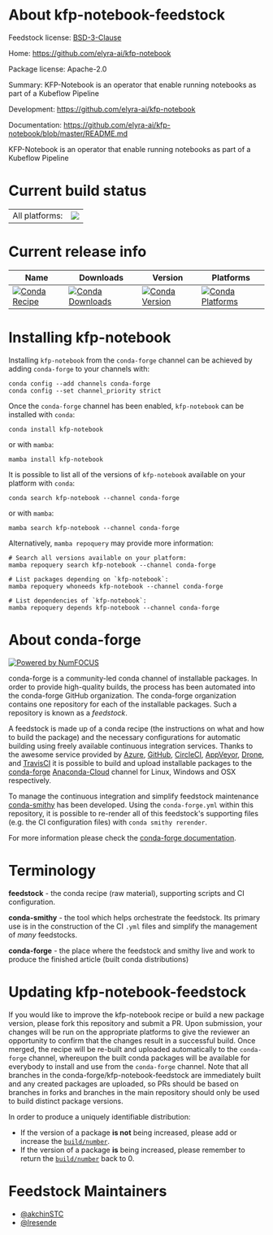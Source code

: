 About kfp-notebook-feedstock
============================

Feedstock license: [BSD-3-Clause](https://github.com/conda-forge/kfp-notebook-feedstock/blob/main/LICENSE.txt)

Home: https://github.com/elyra-ai/kfp-notebook

Package license: Apache-2.0

Summary: KFP-Notebook is an operator that enable running notebooks as part of a Kubeflow Pipeline

Development: https://github.com/elyra-ai/kfp-notebook

Documentation: https://github.com/elyra-ai/kfp-notebook/blob/master/README.md

KFP-Notebook is an operator that enable running notebooks as part of a Kubeflow Pipeline


Current build status
====================


<table><tr><td>All platforms:</td>
    <td>
      <a href="https://dev.azure.com/conda-forge/feedstock-builds/_build/latest?definitionId=10532&branchName=main">
        <img src="https://dev.azure.com/conda-forge/feedstock-builds/_apis/build/status/kfp-notebook-feedstock?branchName=main">
      </a>
    </td>
  </tr>
</table>

Current release info
====================

| Name | Downloads | Version | Platforms |
| --- | --- | --- | --- |
| [![Conda Recipe](https://img.shields.io/badge/recipe-kfp--notebook-green.svg)](https://anaconda.org/conda-forge/kfp-notebook) | [![Conda Downloads](https://img.shields.io/conda/dn/conda-forge/kfp-notebook.svg)](https://anaconda.org/conda-forge/kfp-notebook) | [![Conda Version](https://img.shields.io/conda/vn/conda-forge/kfp-notebook.svg)](https://anaconda.org/conda-forge/kfp-notebook) | [![Conda Platforms](https://img.shields.io/conda/pn/conda-forge/kfp-notebook.svg)](https://anaconda.org/conda-forge/kfp-notebook) |

Installing kfp-notebook
=======================

Installing `kfp-notebook` from the `conda-forge` channel can be achieved by adding `conda-forge` to your channels with:

```
conda config --add channels conda-forge
conda config --set channel_priority strict
```

Once the `conda-forge` channel has been enabled, `kfp-notebook` can be installed with `conda`:

```
conda install kfp-notebook
```

or with `mamba`:

```
mamba install kfp-notebook
```

It is possible to list all of the versions of `kfp-notebook` available on your platform with `conda`:

```
conda search kfp-notebook --channel conda-forge
```

or with `mamba`:

```
mamba search kfp-notebook --channel conda-forge
```

Alternatively, `mamba repoquery` may provide more information:

```
# Search all versions available on your platform:
mamba repoquery search kfp-notebook --channel conda-forge

# List packages depending on `kfp-notebook`:
mamba repoquery whoneeds kfp-notebook --channel conda-forge

# List dependencies of `kfp-notebook`:
mamba repoquery depends kfp-notebook --channel conda-forge
```


About conda-forge
=================

[![Powered by
NumFOCUS](https://img.shields.io/badge/powered%20by-NumFOCUS-orange.svg?style=flat&colorA=E1523D&colorB=007D8A)](https://numfocus.org)

conda-forge is a community-led conda channel of installable packages.
In order to provide high-quality builds, the process has been automated into the
conda-forge GitHub organization. The conda-forge organization contains one repository
for each of the installable packages. Such a repository is known as a *feedstock*.

A feedstock is made up of a conda recipe (the instructions on what and how to build
the package) and the necessary configurations for automatic building using freely
available continuous integration services. Thanks to the awesome service provided by
[Azure](https://azure.microsoft.com/en-us/services/devops/), [GitHub](https://github.com/),
[CircleCI](https://circleci.com/), [AppVeyor](https://www.appveyor.com/),
[Drone](https://cloud.drone.io/welcome), and [TravisCI](https://travis-ci.com/)
it is possible to build and upload installable packages to the
[conda-forge](https://anaconda.org/conda-forge) [Anaconda-Cloud](https://anaconda.org/)
channel for Linux, Windows and OSX respectively.

To manage the continuous integration and simplify feedstock maintenance
[conda-smithy](https://github.com/conda-forge/conda-smithy) has been developed.
Using the ``conda-forge.yml`` within this repository, it is possible to re-render all of
this feedstock's supporting files (e.g. the CI configuration files) with ``conda smithy rerender``.

For more information please check the [conda-forge documentation](https://conda-forge.org/docs/).

Terminology
===========

**feedstock** - the conda recipe (raw material), supporting scripts and CI configuration.

**conda-smithy** - the tool which helps orchestrate the feedstock.
                   Its primary use is in the construction of the CI ``.yml`` files
                   and simplify the management of *many* feedstocks.

**conda-forge** - the place where the feedstock and smithy live and work to
                  produce the finished article (built conda distributions)


Updating kfp-notebook-feedstock
===============================

If you would like to improve the kfp-notebook recipe or build a new
package version, please fork this repository and submit a PR. Upon submission,
your changes will be run on the appropriate platforms to give the reviewer an
opportunity to confirm that the changes result in a successful build. Once
merged, the recipe will be re-built and uploaded automatically to the
`conda-forge` channel, whereupon the built conda packages will be available for
everybody to install and use from the `conda-forge` channel.
Note that all branches in the conda-forge/kfp-notebook-feedstock are
immediately built and any created packages are uploaded, so PRs should be based
on branches in forks and branches in the main repository should only be used to
build distinct package versions.

In order to produce a uniquely identifiable distribution:
 * If the version of a package **is not** being increased, please add or increase
   the [``build/number``](https://docs.conda.io/projects/conda-build/en/latest/resources/define-metadata.html#build-number-and-string).
 * If the version of a package **is** being increased, please remember to return
   the [``build/number``](https://docs.conda.io/projects/conda-build/en/latest/resources/define-metadata.html#build-number-and-string)
   back to 0.

Feedstock Maintainers
=====================

* [@akchinSTC](https://github.com/akchinSTC/)
* [@lresende](https://github.com/lresende/)

